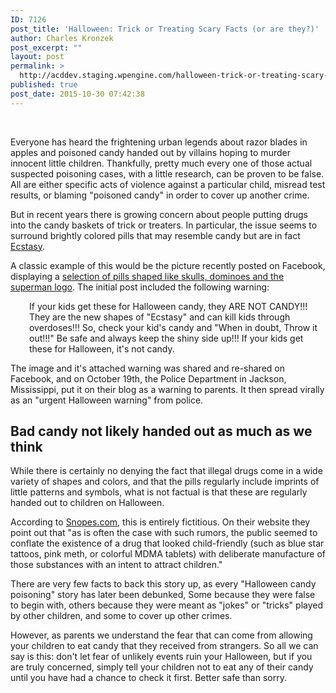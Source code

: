 ```yaml
---
ID: 7126
post_title: 'Halloween: Trick or Treating Scary Facts (or are they?)'
author: Charles Kronzek
post_excerpt: ""
layout: post
permalink: >
  http://acddev.staging.wpengine.com/halloween-trick-or-treating-scary-facts-or-are-they.html
published: true
post_date: 2015-10-30 07:42:38
---
```

&nbsp;

<span style="font-weight: 400;">Everyone has heard the frightening urban legends about razor blades in apples and poisoned candy handed out by villains hoping to murder innocent little children. Thankfully, pretty much every one of those actual suspected poisoning cases, with a little research, can be proven to be false. All are either specific acts of violence against a particular child, misread test results, or blaming "poisoned candy" in order to cover up another crime.</span><!--more-->

<span style="font-weight: 400;">But in recent years there is growing concern about people putting drugs into the candy baskets of trick or treaters. In particular, the issue seems to surround brightly colored pills that may resemble candy but are in fact <a href="http://acddev.staging.wpengine.com/ecstasy.html" target="_blank">Ecstasy</a>.</span>

<span style="font-weight: 400;">A classic example of this would be the picture recently posted on Facebook, displaying a <a href="https://www.facebook.com/photo.php?fbid=1041543009235683&amp;set=a.182254338497892.46618.100001399822877&amp;type=3" target="_blank">selection of pills shaped like skulls, dominoes and the superman logo</a>. The initial post included the following warning:</span>
<p style="padding-left: 30px;"><span style="font-weight: 400;">If your kids get these for Halloween candy, they ARE NOT CANDY!!! They are the new shapes of "Ecstasy" and can kill kids through overdoses!!! So, check your kid's candy and "When in doubt, Throw it out!!!" Be safe and always keep the shiny side up!!! If your kids get these for Halloween, it's not candy.</span></p>
<span style="font-weight: 400;">The image and it's attached warning was shared and re-shared on Facebook, and on October 19th, the Police Department in Jackson, Mississippi, put it on their blog as a warning to parents. It then spread virally as an "urgent Halloween warning" from police.</span>

<h2>Bad candy not likely handed out as much as we think</h2>

<span style="font-weight: 400;">While there is certainly no denying the fact that illegal drugs come in a wide variety of shapes and colors, and that the pills regularly include imprints of little patterns and symbols, what is not factual is that these are regularly handed out to children on Halloween.</span>

<span style="font-weight: 400;">According to </span><a href="http://www.snopes.com/" target="_blank"><span style="font-weight: 400;">Snopes.com</span></a><span style="font-weight: 400;">, this is entirely fictitious. On their website they point out that "as is often the case with such rumors, the public seemed to conflate the existence of a drug that looked child-friendly (such as blue star tattoos, pink meth, or colorful MDMA tablets) with deliberate manufacture of those substances with an intent to attract children."</span>

<span style="font-weight: 400;">There are very few facts to back this story up, as every "Halloween candy poisoning" story has later been debunked, Some because they were false to begin with, others because they were meant as "jokes" or "tricks" played by other children, and some to cover up other crimes.</span>

<span style="font-weight: 400;">However, as parents we understand the fear that can come from allowing your children to eat candy that they received from strangers. So all we can say is this: don't let fear of unlikely events ruin your Halloween, but if you are truly concerned, simply tell your children not to eat any of their candy until you have had a chance to check it first. Better safe than sorry.</span>